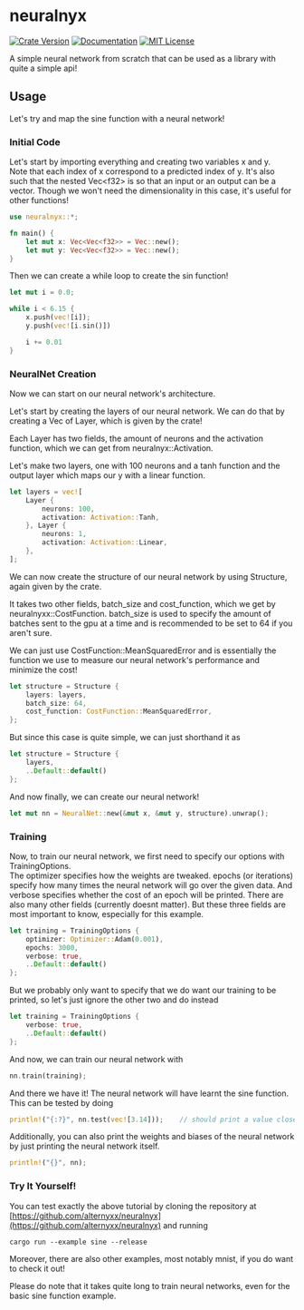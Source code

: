 # neuralnyx
[![Crate Version](https://img.shields.io/crates/v/neuralnyx.svg)](https://crates.io/crates/neuralnyx)
[![Documentation](https://docs.rs/neuralnyx/badge.svg)](https://docs.rs/neuralnyx)
[![MIT License](https://img.shields.io/badge/License-MIT-blue.svg)](https://opensource.org/licenses/MIT)

A simple neural network from scratch that can be used as a library with 
quite a simple api!  

## Usage
Let's try and map the sine function with a neural network!  
  
### Initial Code
Let's start by importing everything and creating two variables x and y.  
Note that each index of x correspond to a predicted index of y. It's also such
that the nested Vec&lt;f32&gt; is so that an input or an output can be a vector.
Though we won't need the dimensionality in this case, it's useful for other functions!

<!-- I SWEAR ILL MAKE A MORE ERGONOMIC WAY TO DO THIS ;-; -->
```rust
use neuralnyx::*;

fn main() {
    let mut x: Vec<Vec<f32>> = Vec::new();
    let mut y: Vec<Vec<f32>> = Vec::new();
}
```

Then we can create a while loop to create the sin function!
```rust
let mut i = 0.0;

while i < 6.15 {
    x.push(vec![i]);
    y.push(vec![i.sin()])

    i += 0.01
}
```
  <!-- idk if other people hate these manual linebreaks but i literally cant read w/o them-->

### NeuralNet Creation
Now we can start on our neural network's architecture.  

Let's start by creating the layers of our neural network. We can do that
by creating a Vec of Layer, which is given by the crate!  

Each Layer has two fields, the amount of neurons and the activation function, 
which we can get from neuralnyx::Activation.  

Let's make two layers, one with 100 neurons and a tanh function and the output 
layer which maps our y with a linear function.
```rust
let layers = vec![
    Layer {
        neurons: 100,
        activation: Activation::Tanh,
    }, Layer {
        neurons: 1,
        activation: Activation::Linear,
    },
];
```

We can now create the structure of our neural network by using Structure, again 
given by the crate.  

It takes two other fields, batch_size and cost_function, which we get by 
neuralnyxx::CostFunction. batch_size is used to specify the amount of batches sent 
to the gpu at a time and is recommended to be set to 64 if you aren't sure.  

We can just use CostFunction::MeanSquaredError and is essentially the function we use 
to measure our neural network's performance and minimize the cost! 
```rust
let structure = Structure {
    layers: layers,
    batch_size: 64,
    cost_function: CostFunction::MeanSquaredError,
};
```

But since this case is quite simple, we can just shorthand it as
```rust
let structure = Structure {
    layers,
    ..Default::default()
};
```

And now finally, we can create our neural network! 
```rust
let mut nn = NeuralNet::new(&mut x, &mut y, structure).unwrap();
```


### Training
Now, to train our neural network, we first need to specify our options with TrainingOptions.  
The optimizer specifies how the weights are tweaked. epochs (or iterations) specify how 
many times the neural network will go over the given data. And verbose specifies whether the 
cost of an epoch will be printed. There are also many other fields (currently doesnt matter). 
But these three fields are most important to know, especially for this example.
```rust
let training = TrainingOptions {
    optimizer: Optimizer::Adam(0.001),
    epochs: 3000,
    verbose: true,
    ..Default::default()
};
```

But we probably only want to specify that we do want our training to be printed, so 
let's just ignore the other two and do instead
```rust
let training = TrainingOptions {
    verbose: true,
    ..Default::default()
};
```

And now, we can train our neural network with
```rust
nn.train(training);
```

And there we have it! The neural network will have learnt the sine function. This can be tested 
by doing
```rust
println!("{:?}", nn.test(vec![3.14]));    // should print a value close to 0!
```

Additionally, you can also print the weights and biases of the neural network by just printing 
the neural network itself.
```rust
println!("{}", nn);
```

### Try It Yourself!
You can test exactly the above tutorial by cloning the repository at 
[https://github.com/alternyxx/neuralnyx](https://github.com/alternyxx/neuralnyx) 
and running
```
cargo run --example sine --release
```


Moreover, there are also other examples, most notably mnist, if you do want to check it out!  
  
Please do note that it takes quite long to train neural networks, even for the basic sine function 
example.

